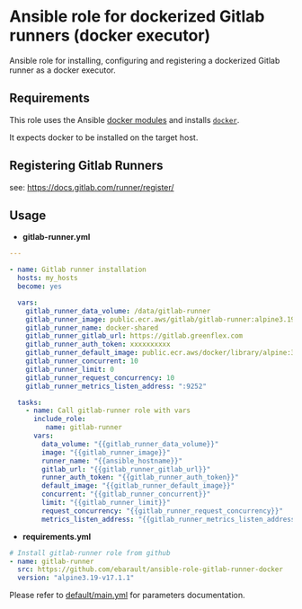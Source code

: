 # Ansible role for dockerized Gitlab runners (docker executor)

Ansible role for installing, configuring and registering a dockerized Gitlab runner as a docker executor.

## Requirements

This role uses the Ansible [docker modules](http://docs.ansible.com/ansible/latest/guide_docker.html) and installs
[`docker`](http://docs.ansible.com/ansible/latest/guide_docker.html#requirements).

It expects docker to be installed on the target host.

## Registering Gitlab Runners 

see: https://docs.gitlab.com/runner/register/

## Usage

- **gitlab-runner.yml**

```yml
---

- name: Gitlab runner installation
  hosts: my_hosts
  become: yes

  vars:
    gitlab_runner_data_volume: /data/gitlab-runner
    gitlab_runner_image: public.ecr.aws/gitlab/gitlab-runner:alpine3.19-v17.1.1
    gitlab_runner_name: docker-shared
    gitlab_runner_gitlab_url: https://gitlab.greenflex.com
    gitlab_runner_auth_token: xxxxxxxxxx
    gitlab_runner_default_image: public.ecr.aws/docker/library/alpine:3.20.2
    gitlab_runner_concurrent: 10
    gitlab_runner_limit: 0
    gitlab_runner_request_concurrency: 10
    gitlab_runner_metrics_listen_address: ":9252"

  tasks:
    - name: Call gitlab-runner role with vars
      include_role:
         name: gitlab-runner
      vars:
        data_volume: "{{gitlab_runner_data_volume}}"
        image: "{{gitlab_runner_image}}"
        runner_name: "{{ansible_hostname}}"
        gitlab_url: "{{gitlab_runner_gitlab_url}}"
        runner_auth_token: "{{gitlab_runner_auth_token}}"
        default_image: "{{gitlab_runner_default_image}}"
        concurrent: "{{gitlab_runner_concurrent}}"
        limit: "{{gitlab_runner_limit}}"
        request_concurrency: "{{gitlab_runner_request_concurrency}}"
        metrics_listen_address: "{{gitlab_runner_metrics_listen_address}}"
```

- **requirements.yml**

```yml
# Install gitlab-runner role from github
- name: gitlab-runner
  src: https://github.com/ebarault/ansible-role-gitlab-runner-docker
  version: "alpine3.19-v17.1.1"
```

Please refer to [default/main.yml](https://github.com/ebarault/ansible-role-gitlab-runner-docker/blob/master/defaults/main.yml) for parameters documentation.